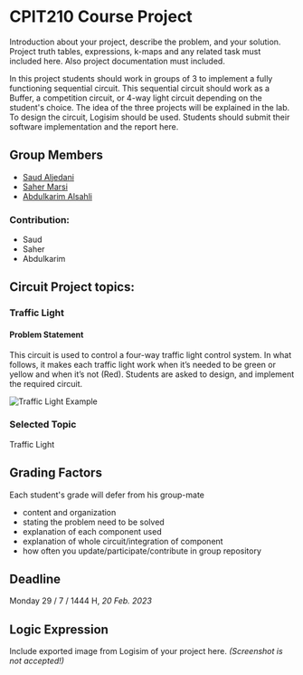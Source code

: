 # CPIT210 Course Project
Introduction about your project, describe the problem, and your solution. Project truth tables, expressions, k-maps and any related task must included here. Also project documentation must included.

In this project students should work in groups of 3 to implement a fully functioning sequential circuit. This sequential circuit should work as a Buffer, a competition circuit, or 4-way light circuit depending on the student's choice. The idea of the three projects will be explained in the lab. To design the circuit, Logisim should be used. Students should submit their software implementation and the report here. 

## Group Members
[comment]: <> (each group memeber should write his first, middle and last name with link to his GitHub account)
- [Saud Aljedani](https://github.com/Saudsaad5)
- [Saher Marsi](https://github.com/SaherMarsi)
- [Abdulkarim Alsahli](https://github.com/Abdulkarim-Alsahli)

[comment]: <> (Students should include the contribution percentage of each group member.)
[comment]: <> (Example:)
### Contribution:
- Saud
- Saher
- Abdulkarim

## Circuit Project topics:

[comment]: <> (Choose one of the following, your choice need to be accepted by Instructor)





### Traffic Light
#### Problem Statement
This circuit is used to control a four-way traffic light control system. In what follows, it makes each traffic light work when it’s needed to be green or yellow and when it’s not (Red). Students are asked to design, and implement the required circuit.

![Traffic Light Example](https://user-images.githubusercontent.com/93139459/216829419-5cf9ecd3-a523-4a3e-afd3-ad871eb018af.png)
### Selected Topic
Traffic Light

## Grading Factors
Each student's grade will defer from his group-mate 
- content and organization
- stating the problem need to be solved
- explanation of each component used
- explanation of whole circuit/integration of component
- how often you update/participate/contribute in group repository

## Deadline
Monday 29 / 7 / 1444 H, *20 Feb. 2023*

## Logic Expression
Include exported image from Logisim of your project here. *(Screenshot is not accepted!)*


